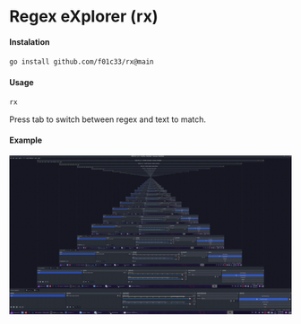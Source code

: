 # Regex eXplorer (rx)

#### Instalation
```bash
go install github.com/f01c33/rx@main
```

#### Usage
```bash
rx
```

Press tab to switch between regex and text to match.

#### Example
![demo.gif](./demo.gif)